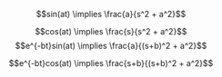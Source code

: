$$sin(at) \implies \frac{a}{s^2 + a^2}$$

$$cos(at) \implies \frac{s}{s^2 + a^2}$$
$$e^{-bt}sin(at) \implies \frac{a}{(s+b)^2 + a^2}$$

$$e^{-bt}cos(at) \implies \frac{s+b}{(s+b)^2 + a^2}$$
